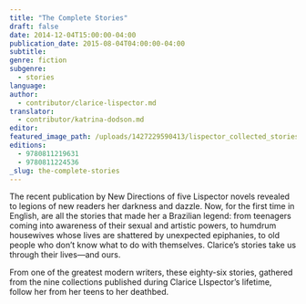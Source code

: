 ```yaml
---
title: "The Complete Stories"
draft: false
date: 2014-12-04T15:00:00-04:00
publication_date: 2015-08-04T04:00:00-04:00
subtitle:
genre: fiction
subgenre:
  - stories
language:
author:
  - contributor/clarice-lispector.md
translator:
  - contributor/katrina-dodson.md
editor:
featured_image_path: /uploads/1427229590413/lispector_collected_stories_for_web.jpg
editions:
  - 9780811219631
  - 9780811224536
_slug: the-complete-stories
---
```


The recent publication by New Directions of five Lispector novels revealed to legions of new readers her darkness and dazzle. Now, for the first time in English, are all the stories that made her a Brazilian legend: from teenagers coming into awareness of their sexual and artistic powers, to humdrum housewives whose lives are shattered by unexpected epiphanies, to old people who don’t know what to do with themselves. Clarice’s stories take us through their lives—and ours.

From one of the greatest modern writers, these eighty-six stories, gathered from the nine collections published during Clarice LIspector’s lifetime, follow her from her teens to her deathbed.

